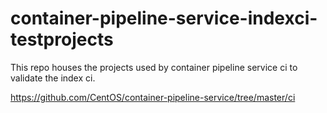 # container-pipeline-service-indexci-testprojects

This repo houses the projects used by container pipeline service ci to validate the index ci.

https://github.com/CentOS/container-pipeline-service/tree/master/ci
